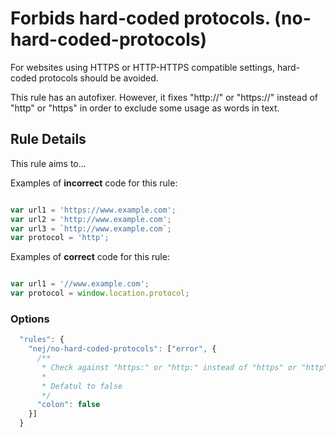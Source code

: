 # Forbids hard-coded protocols. (no-hard-coded-protocols)

For websites using HTTPS or HTTP-HTTPS compatible settings, hard-coded protocols should be avoided.

This rule has an autofixer. However, it fixes "http://" or "https://" instead of "http" or "https" in order to exclude some usage as words in text.

## Rule Details

This rule aims to...

Examples of **incorrect** code for this rule:

```js

var url1 = 'https://www.example.com';
var url2 = 'http://www.example.com';
var url3 = `http://www.example.com`;
var protocol = 'http';

```

Examples of **correct** code for this rule:

```js

var url1 = '//www.example.com';
var protocol = window.location.protocol;

```

### Options

```js
  "rules": {
    "nej/no-hard-coded-protocols": ["error", {
      /**
       * Check against "https:" or "http:" instead of "https" or "http"
       * 
       * Defatul to false
       */
      "colon": false
    }]
  }
```
